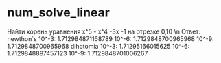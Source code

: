 # num_solve_linear
Найти корень уравнения x^5 - x^4 -3x -1 на отрезке 0,10 \n
Ответ:
newthon`s
10^-3:  1.712984871168789
10^-6:  1.7129848700965968
10^-9:  1.7129848700965968
dihotomia
10^-3:  1.71295166015625
10^-6:  1.7129848897457123
10^-9:  1.7129848701006267
